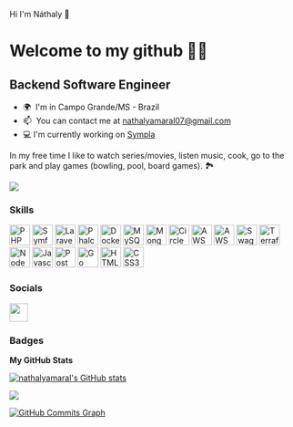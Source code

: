 Hi I'm Náthaly 👋

Welcome to my github 🏳️‍🌈
============================

Backend Software Engineer
-------------------

* 🌍  I'm in Campo Grande/MS - Brazil
* 📫  You can contact me at [nathalyamaral07@gmail.com](mailto:nathalyamaral07@gmail.com)
* 💻  I'm currently working on [Sympla](https://blog.sympla.com.br)

In my free time I like to watch series/movies, listen music, cook, go to the park and play games (bowling, pool, board games). 🏞️

<a href="https://www.github.com/nathalyamaral" target="_blank" rel="noreferrer"><img
src="https://img.shields.io/github/followers/nathalyamaral?logo=github&style=for-the-badge&color=00b512&labelColor=1c1917" /></a>

### Skills

<p align="left">
<a href="https://www.php.net" target="_blank" rel="noreferrer"><img src="https://upload.wikimedia.org/wikipedia/commons/2/27/PHP-logo.svg" width="36" height="36" alt="PHP" /></a>
  <a href="https://symfony.com" target="_blank" rel="noreferrer"><img src="https://symfony.com/logos/symfony_black_03.svg" width="36" height="36" alt="Symfony" /></a>
<a href="https://laravel.com" target="_blank" rel="noreferrer"><img src="https://upload.wikimedia.org/wikipedia/commons/9/9a/Laravel.svg" width="36" height="36" alt="Laravel" /></a>
<a href="https://phalcon.io/en-us" target="_blank" rel="noreferrer"><img src="https://cdn.cdnlogo.com/logos/p/64/phalcon.svg" width="36" height="36" alt="Phalcon" /></a>
<a href="https://www.docker.com" target="_blank" rel="noreferrer"><img src="https://www.svgrepo.com/show/331370/docker.svg" width="36" height="36" alt="Docker" /></a>
<a href="https://www.mysql.com/" target="_blank" rel="noreferrer"><img src="https://raw.githubusercontent.com/danielcranney/readme-generator/main/public/icons/skills/mysql-colored.svg" width="36" height="36" alt="MySQL" /></a>
<a href="https://www.mongodb.com/" target="_blank" rel="noreferrer"><img src="https://raw.githubusercontent.com/danielcranney/readme-generator/main/public/icons/skills/mongodb-colored.svg" width="36" height="36" alt="MongoDB" /></a>
<a href="https://circleci.com" target="_blank" rel="noreferrer"><img src="https://upload.wikimedia.org/wikipedia/commons/8/82/Circleci-icon-logo.svg" width="36" height="36" alt="CircleCI" /></a>
<a href="https://docs.aws.amazon.com/sns/" target="_blank" rel="noreferrer"><img src="https://symbols.getvecta.com/stencil_17/3_amazon-sns.64c1e330e6.svg" width="36" height="36" alt="AWS SNS" /></a>
  <a href="https://docs.aws.amazon.com/sqs/" target="_blank" rel="noreferrer"><img src="https://cdn.cdnlogo.com/logos/a/56/aws-sqs.svg" width="36" height="36" alt="AWS SQS" /></a>
<a href="https://swagger.io" target="_blank" rel="noreferrer"><img src="https://spng.subpng.com/20190729/wgx/kisspng-smiley-green-text-messaging-meter-professional-odoo-rest-api-odoo-apps-5d3f7a46db7da5.509542591564441158899.jpg" width="36" height="36" alt="Swagger" /></a>
<a href="https://www.terraform.io" target="_blank" rel="noreferrer"><img src="https://www.svgrepo.com/show/354447/terraform-icon.svg" width="36" height="36" alt="Terraform" /></a>
<a href="https://nodejs.org/en/" target="_blank" rel="noreferrer"><img src="https://raw.githubusercontent.com/danielcranney/readme-generator/main/public/icons/skills/nodejs-colored.svg" width="36" height="36" alt="NodeJS" /></a>
<a href="https://developer.mozilla.org/en-US/docs/Web/JavaScript" target="_blank" rel="noreferrer"><img src="https://raw.githubusercontent.com/danielcranney/readme-generator/main/public/icons/skills/javascript-colored.svg" width="36" height="36" alt="Javascript" /></a>
<a href="https://www.postman.com" target="_blank" rel="noreferrer"><img src="https://cdn.worldvectorlogo.com/logos/postman.svg" width="36" height="36" alt="Postman API Test" /></a>
<a href="https://go.dev/doc/" target="_blank" rel="noreferrer"><img src="https://raw.githubusercontent.com/danielcranney/readme-generator/main/public/icons/skills/go-colored.svg" width="36" height="36" alt="Go" /></a>
<a href="https://developer.mozilla.org/en-US/docs/Glossary/HTML5" target="_blank" rel="noreferrer"><img src="https://raw.githubusercontent.com/danielcranney/readme-generator/main/public/icons/skills/html5-colored.svg" width="36" height="36" alt="HTML5" /></a>
<a href="https://www.w3.org/TR/CSS/#css" target="_blank" rel="noreferrer"><img src="https://raw.githubusercontent.com/danielcranney/readme-generator/main/public/icons/skills/css3-colored.svg" width="36" height="36" alt="CSS3" /></a>
</p>


### Socials

<p align="left"> <a href="https://www.linkedin.com/in/nathalyamaral" target="_blank" rel="noreferrer"><img src="https://raw.githubusercontent.com/danielcranney/readme-generator/main/public/icons/socials/linkedin.svg" width="32" height="32" /></a> </p>

### Badges

<b>My GitHub Stats</b>

<a href="http://www.github.com/nathalyamaral"><img src="https://github-readme-stats.vercel.app/api?username=nathalyamaral&show_icons=true&hide=&include_all_commits=true&count_private=true&title_color=00b512&text_color=ffffff&icon_color=00b512&bg_color=000000&hide_border=true&show_icons=true" alt="nathalyamaral's GitHub stats" /></a>

<a href="http://www.github.com/nathalyamaral"><img src="https://github-readme-streak-stats.herokuapp.com/?user=nathalyamaral&stroke=ffffff&background=000000&ring=00b512&fire=00b512&currStreakNum=ffffff&currStreakLabel=00b512&sideNums=ffffff&sideLabels=ffffff&dates=ffffff&hide_border=true" /></a>

<a href="http://www.github.com/nathalyamaral"><img src="https://activity-graph.herokuapp.com/graph?username=nathalyamaral&bg_color=000000&color=ffffff&line=00b512&point=ffffff&area_color=000000&area=true&hide_border=true&custom_title=GitHub%20Commits%20Graph" alt="GitHub Commits Graph" /></a>

